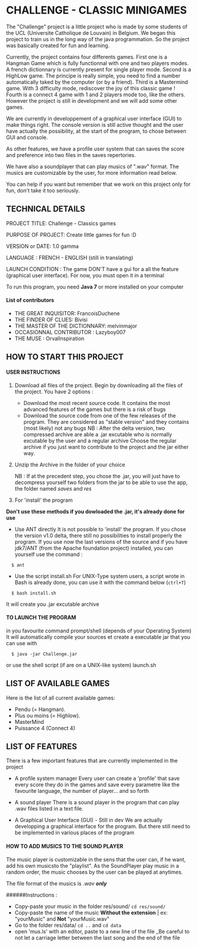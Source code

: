 
# CHALLENGE - CLASSIC MINIGAMES


The "Challenge" project is a little project who is made by some students
of the UCL (Universite Catholique de Louvain) in Belgium. We began this 
project to train us in the long way of the java programmation. 
So the project was basically created for fun and learning.

Currently, the project contains four differents games.
First one is a Hangman Game which is fully functionnal with one and 
two players modes. A french dictionnary is currently present for single
player mode.
Second is a HighLow game. The principe is really simple, you need to find
a number automatically taked by the computer (or by a friend).
Third is a Mastermind game. With 3 difficulty mode, rediscover the joy
of this classic game !
Fourth is a connect 4 game with 1 and 2 players mode too, like the others.
However the project is still in development and we will add some other games.

We are currently in developpement of a graphical user interface (GUI) to make
things right. The console version is still active thought and the user have actually
the possibility, at the start of the program, to chose between GUI and console.

As other features, we have a profile user system that can saves the score and
preference into two files in the saves repertories.

We have also a soundplayer that can play musics of ".wav" format.
The musics are customizable by the user, for more information read below.

You can help if you want but remember that we work on this project only
for fun, don't take it too seriously.

## TECHNICAL DETAILS

PROJECT TITLE: Challenge - Classics games

PURPOSE OF PROJECT: Create little games for fun :D

VERSION or DATE: 1.0 gamma

LANGUAGE : FRENCH - ENGLISH (still in translating)

LAUNCH CONDITION : The game DON'T have a gui for a all the feature (graphical user interface).
                   For now, you must open it in a terminal
                   
To run this program, you need **Java 7** or more installed on your computer
                   
#### List of contributors

* THE GREAT INQUISITOR: FrancoisDuchene
* THE FINDER OF CLUES: Bivisi
* THE MASTER OF THE DICTIONNARY: melvinmajor
* OCCASIONNAL CONTRIBUTOR : Lazyboy007
* THE MUSE : OrvalInspiration

## HOW TO START THIS PROJECT

#### USER INSTRUCTIONS
1. Download all files of the project.
   Begin by downloading all the files of the project. 
   You have 2 options :
    - Download the most recent source code. 
      It contains the most advanced features of the games but 
      there is a risk of bugs
    - Download the source code from one of the few releases of the program. 
      They are considered as "stable version" 
      and they contains (most likely) not any bugs
      NB : After the delta version, two compressed archive are able
           a .jar excutable who is normally excutable by the user
           and a regular archive
           Choose the regular archive if you just want to contribute to the project and
           the jar either way.
2. Unzip the Archive in the folder of your choice
    
    NB : If at the precedent step, you chose the .jar, you will just have to decompress yourself two folders
         from the jar to be able to use the app, the folder named *saves* and *res*
  
3. For 'install' the program

**Don't use these methods if you dowloaded the .jar, it's already done for use**

- Use ANT directly
It is not possible to 'install' the program. If you chose the version v1.0 delta,
there still no possibilities to install properly the program.
If you use now the last versions of the source and if you have jdk7/ANT (from the Apache foundation project) installed,
you can yourself use the command :
```shell
  $ ant
```
- Use the script install.sh
For UNIX-Type system users, a script wrote in Bash is already done, you can use it with the command below (`ctrl+T`)
```shell
  $ bash install.sh
```
It will create you .jar excutable archive

#### TO LAUNCH THE PROGRAM

in you favourite command prompt/shell (depends of your Operating System)
It will automatically compile your sources et create a executable jar that
you can use with
```shell
  $ java -jar Challenge.jar
```
or use the shell script (if are on a UNIX-like system) launch.sh

## LIST OF AVAILABLE GAMES

Here is the list of all current available games:
* Pendu (= Hangman).
* Plus ou moins (= Highlow).
* MasterMind
* Puissance 4 (Connect 4)

## LIST OF FEATURES

There is a few important features that are currently implemented in the project

- A profile system manager
Every user can create a 'profile' that save every score they do in the games and
save every parametre like the favourite language, the number of player... 
and so forth

- A sound player
There is a sound player in the program that can play .wav files listed
in a text file.

- A Graphical User Interface (GUI) - Still in dev
We are actually developping a graphical interface for the program. But there still
need to be implemented in various places of the program

#### HOW TO ADD MUSICS TO THE SOUND PLAYER

The music player is customizable in the sens that the user can, if he want, add his own musicsto the "playlist". 
As the SoundPlayer play music in a random order, the music chooses by the user can be played at anytimes.

The file format of the musics is _.wav **only**_

######Instructions :
- Copy-paste your music in the folder res/sound/ `cd res/sound/`
- Copy-paste the name of the music **Without the extension** 
  | ex: "yourMusic" and **Not** "yourMusic.wav"
- Go to the folder res/data/ `cd ..` and `cd data`
- open 'mus.ls' with an editor, paste to a new line of the file   _Be careful to not let a carriage letter between the last      song and the end of the file
